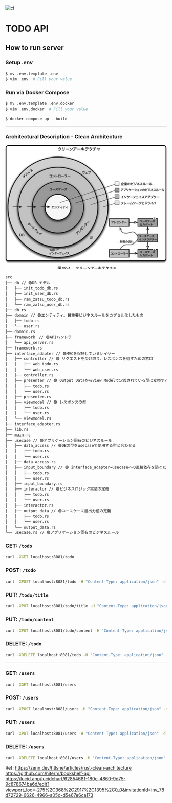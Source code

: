 ![ci](https://github.com/hiterm/bookshelf-api/actions/workflows/ci.yml/badge.svg)

# TODO API

## How to run server

### Setup .env

```sh
$ mv .env.template .env
$ vim .env  # Fill your value
```

### Run via Docker Compose

```sh
$ mv .env.template .env.docker
$ vim .env.docker  # Fill your value
```

```
$ docker-compose up --build
```

***

### Architectural Description - Clean Architecture

![Figure: Clean Architecture](image.png)

```bash
src
├── db // 🟢DB モデル
│   ├── init_todo_db.rs
│   ├── init_user_db.rs
│   ├── ram_zatsu_todo_db.rs
│   └── ram_zatsu_user_db.rs
├── db.rs
├── domain // 🟢エンティティ。最重要ビジネスルールをカプセル化したもの
│   ├── todo.rs
│   └── user.rs
├── domain.rs
├── framework　// 🟢APIハンドラ
│   └── api_server.rs
├── framework.rs
├── interface_adapter // 🟢MVCを保持しているレイヤー
│   ├── controller // 🟢 リクエストを受け取り、レスポンスを返すための窓口
│   │   ├── web_todo.rs
│   │   └── web_user.rs
│   ├── controller.rs
│   ├── presenter // 🟢 Output DataからView Modelで定義されている型に変換するための処理
│   │   ├── todo.rs
│   │   └── user.rs
│   ├── presenter.rs
│   ├── viewmodel // 🟢 レスポンスの型
│   │   ├── todo.rs
│   │   └── user.rs
│   └── viewmodel.rs
├── interface_adapter.rs
├── lib.rs
├── main.rs
├── usecase // 🟢アプリケーション固有のビジネスルール
│   ├── data_access // 🟢DBの型をusecaseで使用する型と合わせる
│   │   ├── todo.rs
│   │   └── user.rs
│   ├── data_access.rs
│   ├── input_boundary // 🟢 interface_adapter→usecaseへの直接依存を防ぐためのIF(IF分離の法則)
│   │   ├── todo.rs
│   │   └── user.rs
│   ├── input_boundary.rs
│   ├── interactor // 🟢ビジネスロジック実装の定義
│   │   ├── todo.rs
│   │   └── user.rs
│   ├── interactor.rs
│   ├── output_data // 🟢ユースケース層出力値の定義
│   │   ├── todo.rs
│   │   └── user.rs
│   └── output_data.rs
└── usecase.rs // 🟢アプリケーション固有のビジネスルール
```

### GET: `/todo`
```bash
curl -XGET localhost:8081/todo
```

### POST: `/todo`
```bash
curl -XPOST localhost:8081/todo -H "Content-Type: application/json" -d '{"title" : "綾鷹", "content": "選ばれたのは", "user_id": "1" }'
```

### PUT: `/todo/title`
```bash
curl -XPUT localhost:8081/todo/title -H "Content-Type: application/json" -d '{"id" : "1", "title": "爽健美茶" }'
```

### PUT: `/todo/content`
```bash
curl -XPUT localhost:8081/todo/content -H "Content-Type: application/json" -d '{"id" : "1", "content": "Selected..." }'
```

### DELETE: `/todo`
```bash
curl -XDELETE localhost:8081/todo -H "Content-Type: application/json" -d '{"id" : "1"}'
```

***

### GET: `/users`
```bash
curl -XGET localhost:8081/users
```

### POST: `/users`
```bash
curl -XPOST localhost:8081/users -H "Content-Type: application/json" -d '{"name" : "綾鷹" }'
```

### PUT: `/users`
```bash
curl -XPUT localhost:8081/users -H "Content-Type: application/json" -d '{"name" : "伊右衛門" }'
```

### DELETE: `/users`
```bash
curl -XDELETE localhost:8081/users -H "Content-Type: application/json" -d '{"id" : "1" }'
```


Ref: 
https://zenn.dev/htlsne/articles/rust-clean-architecture
https://github.com/hiterm/bookshelf-api
https://lucid.app/lucidchart/62854681-180e-4860-9d75-9c878674ba6d/edit?viewport_loc=-275%2C368%2C2917%2C1395%2C0_0&invitationId=inv_78d72729-6626-4966-a05d-d5e67e6ca173